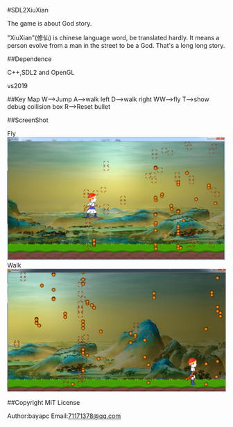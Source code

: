 #SDL2XiuXian

The game is about God story.

"XiuXian"(修仙) is chinese language word, be translated hardly. It means a person evolve from a man in the street to be a God. That's a long long story.

##Dependence

C++,SDL2 and OpenGL

vs2019

##Key Map
W-->Jump
A-->walk left
D-->walk right
WW-->fly
T-->show debug collision box
R-->Reset bullet

##ScreenShot

Fly 
![](./doc/Screenshot_0.png)
Walk
![](./doc/Screenshot_1.png)

##Copyright MIT License

Author:bayapc
Email:71171378@qq.com